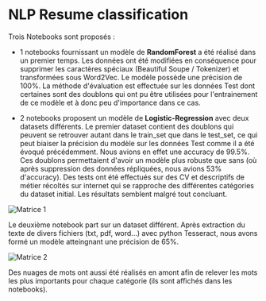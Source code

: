 # NLP Resume classification

Trois Notebooks sont proposés : 
* 1 notebooks fournissant un modèle de **RandomForest** a été réalisé dans un premier temps. Les données ont été modifiées en conséquence pour supprimer les caractères spéciaux (Beautiful Soupe / Tokenizer) et transformées sous Word2Vec. Le modèle possède une précision de 100%. La méthode d'évaluation est effectuée sur les données Test dont certaines sont des doublons qui ont pu être utilisées pour l'entrainement de ce modèle et à donc peu d'importance dans ce cas.

* 2 notebooks proposent un modèle de **Logistic-Regression** avec deux datasets différents. Le premier dataset contient des doublons qui peuvent se retrouver autant dans le train_set que dans le test_set, ce qui peut biaiser la précision du modèle sur les données Test comme il a été évoqué précédemment.
Nous avions en effet une accuracy de 99.5%. Ces doublons permettaient d'avoir un modèle plus robuste que sans (où après suppression des données répliquées, nous avions 53% d'accuracy). Des tests ont été effectués sur des CV et descriptifs de métier récoltés sur internet qui se rapproche des différentes catégories du dataset initial. Les résultats semblent malgré tout concluant.

![Matrice 1](https://user-images.githubusercontent.com/73163032/112139713-6a237100-8bd3-11eb-80b4-a954619eb852.png)

Le deuxième notebook part sur un dataset différent. Après extraction du texte de divers fichiers (txt, pdf, word...) avec python Tesseract, nous avons formé un modèle atteingnant une précision de 65%.

![Matrice 2](https://user-images.githubusercontent.com/73163032/112139799-83c4b880-8bd3-11eb-95b3-30f9a0d6c8b1.png)

Des nuages de mots ont aussi été réalisés en amont afin de relever les mots les plus importants pour chaque catégorie (ils sont affichés dans les notebooks).
